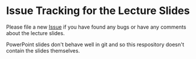 Issue Tracking for the Lecture Slides
=====================================

Please file a new [Issue](https://github.com/HandsOnOpenCL/Lecture-Slides/issues) if you have found any bugs or have any comments about the lecture slides.

PowerPoint slides don't behave well in git and so this respository doesn't contain the slides themselves.
